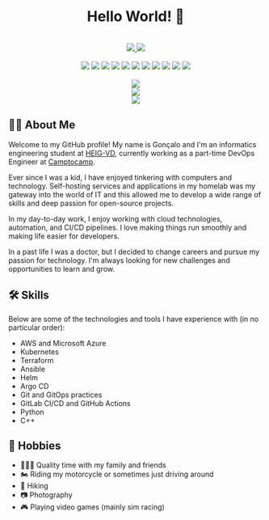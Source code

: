 <div id="readme-top" align="center">

  <h1> Hello World! 👋 </h1>

  <br>

  <div id="social-badges" align="center">
    <a href="https://www.linkedin.com/in/goncalocheleno/">
      <img src="https://img.shields.io/badge/LinkedIn-blue?logo=linkedin&logoColor=white&style=for-the-badge"/>
    </a>
    <img src="https://komarev.com/ghpvc/?username=lentidas&style=for-the-badge&color=blue"/>
  </div>
  
  <br>

  <div id="language-badges" align="center">
    <img src="https://img.shields.io/badge/AWS-232F3E?logo=amazonwebservices&logoColor=white&style=for-the-badge"/>
    <img src="https://img.shields.io/badge/Kubernetes-326CE5?logo=kubernetes&logoColor=white&style=for-the-badge"/>
    <img src="https://img.shields.io/badge/Argo%20CD-EF7B4D?logo=argo&logoColor=white&style=for-the-badge"/>
    <img src="https://img.shields.io/badge/Helm-0F1689?logo=helm&logoColor=white&style=for-the-badge"/>
    <img src="https://img.shields.io/badge/Terraform-844FBA?logo=terraform&logoColor=white&style=for-the-badge"/>
    <img src="https://img.shields.io/badge/Ansible-EE0000?logo=ansible&logoColor=white&style=for-the-badge"/>
    <img src="https://img.shields.io/badge/GitOps-F05032?logo=git&logoColor=white&style=for-the-badge"/>
    <img src="https://img.shields.io/badge/GitHub-181717?logo=github&logoColor=white&style=for-the-badge"/>
    <img src="https://img.shields.io/badge/GitLab-FC6D26?logo=gitlab&logoColor=white&style=for-the-badge"/>
    <img src="https://img.shields.io/badge/Python-3776AB?logo=python&logoColor=white&style=for-the-badge"/>
    <img src="https://img.shields.io/badge/C++-00599C?logo=c%2B%2B&logoColor=white&style=for-the-badge"/>
  </div>
  
  <br>

  <div id="now-playing">
    <picture>
      <source
        srcset="https://lentidas-now-playing.vercel.app/api?scan=true&top=true&random=true&theme=dark"
        media="(prefers-color-scheme: dark)"
      />
      <source
        srcset="https://lentidas-now-playing.vercel.app/api?scan=true&top=true&random=true"
        media="(prefers-color-scheme: light), (prefers-color-scheme: no-preference)"
      />
      <img src="https://lentidas-now-playing.vercel.app/api/play"/>
  </div>

  <div id="stats">
    <picture>
      <source
        srcset="https://github-readme-stats.vercel.app/api?username=lentidas&show_icons=true&theme=github_dark_dimmed"
        media="(prefers-color-scheme: dark)"
      />
      <source
        srcset="https://github-readme-stats.vercel.app/api?username=lentidas&show_icons=true"
        media="(prefers-color-scheme: light), (prefers-color-scheme: no-preference)"
      />
      <img src="https://github-readme-stats.vercel.app/api?username=lentidas&show_icons=true"/>
    </picture>
  </div>

  <div id="trophies">
    <picture>
      <source
        srcset="https://github-profile-trophy.vercel.app/?username=lentidas&theme=dracula&no-frame=true"
        media="(prefers-color-scheme: dark)"
      />
      <source
        srcset="https://github-profile-trophy.vercel.app/?username=lentidas"
        media="(prefers-color-scheme: light), (prefers-color-scheme: no-preference)"
      />
      <img src="https://github-profile-trophy.vercel.app/?username=lentidas"/>
    </picture>
  </div>

</div>

## 🧑‍💻 About Me

Welcome to my GitHub profile! My name is Gonçalo and I'm an informatics engineering student at [HEIG-VD](https://www.heig-vd.ch/), currently working as a part-time DevOps Engineer at [Camptocamp](https://www.camptocamp.com/).

Ever since I was a kid, I have enjoyed tinkering with computers and technology. Self-hosting services and applications in my homelab was my gateway into the world of IT and this allowed me to develop a wide range of skills and deep passion for open-source projects.

In my day-to-day work, I enjoy working with cloud technologies, automation, and CI/CD pipelines. I love making things run smoothly and making life easier for developers.

In a past life I was a doctor, but I decided to change careers and pursue my passion for technology. I'm always looking for new challenges and opportunities to learn and grow.

## 🛠️ Skills

Below are some of the technologies and tools I have experience with (in no particular order):

- AWS and Microsoft Azure
- Kubernetes
- Terraform
- Ansible
- Helm
- Argo CD
- Git and GitOps practices
- GitLab CI/CD and GitHub Actions
- Python
- C++

## 🎨 Hobbies

- 🧑‍🤝‍🧑 Quality time with my family and friends
- 🏍️ Riding my motorcycle or sometimes just driving around
- 🥾 Hiking
- 📷 Photography
- 🎮 Playing video games (mainly sim racing)
